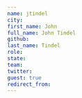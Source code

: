 ```yaml
---
name: jtindel
city: 
first_name: John
full_name: John Tindel
github: 
last_name: Tindel
role: 
state: 
team: 
twitter: 
guest: true
redirect_from: 
---
```

